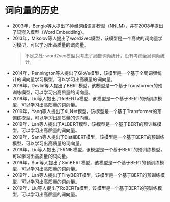 # 词向量的历史

- 2003年，Bengio等人提出了神经网络语言模型（NNLM），并在2008年提出了词嵌入模型（Word Embedding）。
- 2013年，Mikolov等人提出了word2vec模型，该模型是一个高效的词向量学习模型，可以学习出高质量的词向量。
    > 不足之处: word2vec模型只考虑了局部词频统计，没有考虑全局词频统计。
- 2014年，Pennington等人提出了GloVe模型，该模型是一个基于全局词频统计的词向量学习模型，可以学习出高质量的词向量。
- 2018年，Devlin等人提出了BERT模型，该模型是一个基于Transformer的预训练模型，可以学习出高质量的词向量。
- 2019年，Liu等人提出了RoBERTa模型，该模型是一个基于BERT的预训练模型，可以学习出高质量的词向量。
- 2019年，Yang等人提出了XLNet模型，该模型是一个基于Transformer的预训练模型，可以学习出高质量的词向量。
- 2019年，Lan等人提出了ALBERT模型，该模型是一个基于BERT的预训练模型，可以学习出高质量的词向量。
- 2019年，Sanh等人提出了DistilBERT模型，该模型是一个基于BERT的预训练模型，可以学习出高质量的词向量。
- 2019年，Liu等人提出了ERNIE模型，该模型是一个基于BERT的预训练模型，可以学习出高质量的词向量。
- 2019年，Sun等人提出了SimBERT模型，该模型是一个基于BERT的预训练模型，可以学习出高质量的词向量。
- 2019年，Lan等人提出了TinyBERT模型，该模型是一个基于BERT的预训练模型，可以学习出高质量的词向量。
- 2019年，Liu等人提出了RoBERTa模型，该模型是一个基于BERT的预训练模型，可以学习出高质量的词向量。
